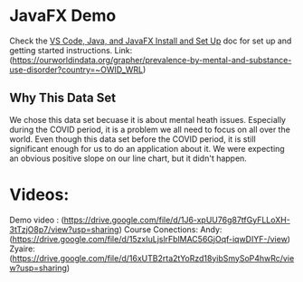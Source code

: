 # JavaFX Demo

Check the [VS Code, Java, and JavaFX Install and Set Up](https://docs.google.com/document/d/1s5oTmY8A8TDZu303p_DaH6CEAcC9xL8-aNX-pAxCcps/edit?usp=sharing) doc for set up and getting started instructions.
Link: (https://ourworldindata.org/grapher/prevalence-by-mental-and-substance-use-disorder?country=~OWID_WRL) 

## Why This Data Set 
We chose this data set becuase it is about mental heath issues. Especially during the COVID period, it is a problem we all need to focus on all over the world. Even though this data set before the COVID period, it is still significant enough for us to do an application about it. We were expecting an obvious positive slope on our line chart, but it didn't happen. 

# Videos:
Demo video : (https://drive.google.com/file/d/1J6-xpUU76g87tfGyFLLoXH-3tTzjO8p7/view?usp=sharing)
Course Conections:
Andy:(https://drive.google.com/file/d/15zxIuLjslrFblMAC56GjOqf-iqwDIYF-/view) 
Zyaire: (https://drive.google.com/file/d/16xUTB2rta2tYoRzd18yibSmySoP4hwRc/view?usp=sharing)
